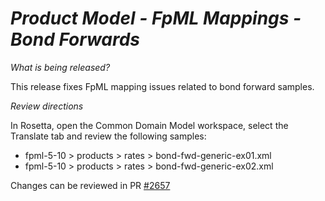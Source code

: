 # _Product Model - FpML Mappings - Bond Forwards_

_What is being released?_

This release fixes FpML mapping issues related to bond forward samples.

_Review directions_

In Rosetta, open the Common Domain Model workspace, select the Translate tab and review the following samples:

* fpml-5-10 > products > rates > bond-fwd-generic-ex01.xml
* fpml-5-10 > products > rates > bond-fwd-generic-ex02.xml

Changes can be reviewed in PR [#2657](https://github.com/finos/common-domain-model/pull/2657)
